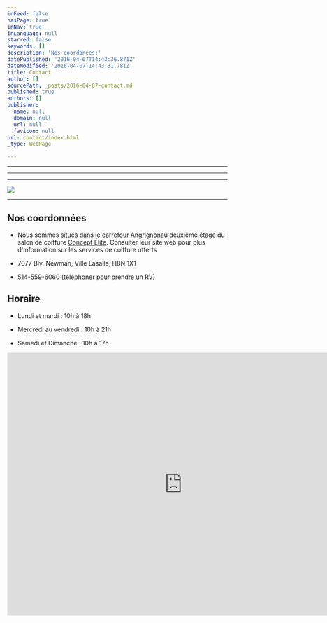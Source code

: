```yaml
---
inFeed: false
hasPage: true
inNav: true
inLanguage: null
starred: false
keywords: []
description: 'Nos coordonées:'
datePublished: '2016-04-07T14:43:36.871Z'
dateModified: '2016-04-07T14:43:31.781Z'
title: Contact
author: []
sourcePath: _posts/2016-04-07-contact.md
published: true
authors: []
publisher:
  name: null
  domain: null
  url: null
  favicon: null
url: contact/index.html
_type: WebPage

---
```

****

****

****
![](https://the-grid-user-content.s3-us-west-2.amazonaws.com/db5314e0-9da6-48be-a8c5-7fb186e39728.jpg)

****

## Nos coordonnées

* Nous sommes situés dans le [carrefour Angrignon][0]au deuxième étage du salon de coiffure [Concept Élite][1]. Consulter leur site web pour plus d'information sur les services de coiffure offerts

* 7077
Blv. Newman, Ville Lasalle, H8N 1X1

* 514-559-6060 (téléphoner pour prendre un RV)

## Horaire

* Lundi et mardi : 10h à 18h

* Mercredi au vendredi : 10h à
21h

* Samedi et Dimanche : 10h à 17h

<iframe src="https://www.google.com/maps/embed?pb=!1m14!1m8!1m3!1d11196.457751477443!2d-73.617744!3d45.44735!3m2!1i1024!2i768!4f13.1!3m3!1m2!1s0x0%3A0x3aca6834a28be1a!2sConcept+Ellite!5e0!3m2!1sfr!2sca!4v1460000531638" width="800" height="600" frameborder="0" allowfullscreen="" style=""></iframe>



[0]: http://www.carrefourangrignon.com/fr
[1]: http://www.concept-elite.ca/